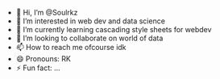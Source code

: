 - 👋 Hi, I’m @Soulrkz
- 👀 I’m interested in web dev and data science 
- 🌱 I’m currently learning cascading style sheets for webdev
- 💞️ I’m looking to collaborate on world of data 
- 📫 How to reach me ofcourse idk
- 😄 Pronouns: RK
- ⚡ Fun fact: ...

<!---
Soulrkz/Soulrkz is a ✨ special ✨ repository because its `README.md` (this file) appears on your GitHub profile.
You can click the Preview link to take a look at your changes.
--->
